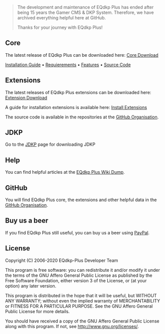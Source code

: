 >The development and maintenance of EQdkp Plus has ended after being 15 years the Gamer CMS & DKP System. Therefore, we have archived everything helpful here at GitHub.
>
>Thanks for your journey with EQdkp Plus!

## Core
The latest release of EQdkp Plus can be downloaded here: [Core Download](/packages/core/fullpackage.zip)

[Installation Guide](https://eqdkpplus.github.io/wiki/wiki/Installation.html) • [Requierements](requirements) • [Features](features) • [Source Code](https://github.com/EQdkpPlus/core)

## Extensions
The latest releases of EQdkp Plus extensions can be downloaded here: [Extension Download](/packages/extensions/index.html)

A guide for installation extensions is available here: [Install Extensions](https://eqdkpplus.github.io/wiki/wiki/Install_Extensions.html)

The source code is available in the repositories at the [GitHub Organisation](https://github.com/EQdkpPlus).

## JDKP
Go to the [JDKP](jdkp.html) page for downloading JDKP

## Help
You can find helpful articles at the [EQdkp Plus Wiki Dump](https://eqdkpplus.github.io/wiki/wiki/index.html).

## GitHub
You will find EQdkp Plus core, the extensions and other helpful data in the [GitHub Organisation](https://github.com/EQdkpPlus).

## Buy us a beer
If you find EQdkp Plus still useful, you can buy us a beer using [PayPal](https://paypal.me/EQdkpPlus).

## License
Copyright (C) 2006-2020 EQdkp-Plus Developer Team

This program is free software: you can redistribute it and/or modify it under the terms of the GNU Affero General Public License as published by the Free Software Foundation, either version 3 of the License, or (at your option) any later version.

This program is distributed in the hope that it will be useful, but WITHOUT ANY WARRANTY; without even the implied warranty of MERCHANTABILITY or FITNESS FOR A PARTICULAR PURPOSE.  See the GNU Affero General Public License for more details.

You should have received a copy of the GNU Affero General Public License along with this program.  If not, see <http://www.gnu.org/licenses/>.

